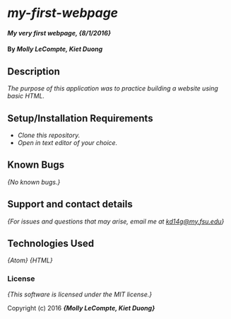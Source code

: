 # _my-first-webpage_

#### _My very first webpage, {8/1/2016}_

#### By _Molly LeCompte, Kiet Duong_

## Description

_The purpose of this application was to practice building a website using basic HTML._

## Setup/Installation Requirements

* _Clone this repository._
* _Open in text editor of your choice._

## Known Bugs

_{No known bugs.}_

## Support and contact details

_{For issues and questions that may arise, email me at kd14g@my.fsu.edu}_

## Technologies Used

_{Atom}_
_{HTML}_

### License

*{This software is licensed under the MIT license.}*

Copyright (c) 2016 **_{Molly LeCompte, Kiet Duong}_**
